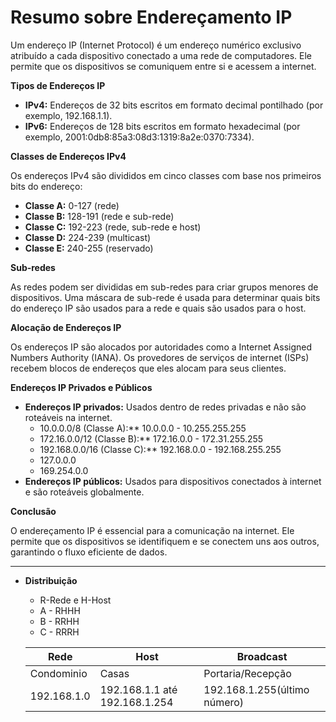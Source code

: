 # Resumo sobre Endereçamento IP
Um endereço IP (Internet Protocol) é um endereço numérico exclusivo atribuído a cada dispositivo conectado a uma rede de computadores. Ele permite que os dispositivos se comuniquem entre si e acessem a internet.

**Tipos de Endereços IP**

* **IPv4:** Endereços de 32 bits escritos em formato decimal pontilhado (por exemplo, 192.168.1.1).
* **IPv6:** Endereços de 128 bits escritos em formato hexadecimal (por exemplo, 2001:0db8:85a3:08d3:1319:8a2e:0370:7334).

**Classes de Endereços IPv4**

Os endereços IPv4 são divididos em cinco classes com base nos primeiros bits do endereço:

* **Classe A:** 0-127 (rede)
* **Classe B:** 128-191 (rede e sub-rede)
* **Classe C:** 192-223 (rede, sub-rede e host)
* **Classe D:** 224-239 (multicast)
* **Classe E:** 240-255 (reservado)

**Sub-redes**

As redes podem ser divididas em sub-redes para criar grupos menores de dispositivos. Uma máscara de sub-rede é usada para determinar quais bits do endereço IP são usados para a rede e quais são usados para o host.

**Alocação de Endereços IP**

Os endereços IP são alocados por autoridades como a Internet Assigned Numbers Authority (IANA). Os provedores de serviços de internet (ISPs) recebem blocos de endereços que eles alocam para seus clientes.

**Endereços IP Privados e Públicos**

* **Endereços IP privados:** Usados dentro de redes privadas e não são roteáveis na internet.
    * 10.0.0.0/8 (Classe A):** 10.0.0.0 - 10.255.255.255
    * 172.16.0.0/12 (Classe B):** 172.16.0.0 - 172.31.255.255
    * 192.168.0.0/16 (Classe C):** 192.168.0.0 - 192.168.255.255
    * 127.0.0.0
    * 169.254.0.0
* **Endereços IP públicos:** Usados para dispositivos conectados à internet e são roteáveis globalmente.

**Conclusão**

O endereçamento IP é essencial para a comunicação na internet. Ele permite que os dispositivos se identifiquem e se conectem uns aos outros, garantindo o fluxo eficiente de dados.
***
* **Distribuição** 
    * R-Rede e H-Host
    * A - RHHH 
    * B - RRHH
    * C - RRRH

    Rede|Host|Broadcast
    -|-|-
    Condominio|Casas|Portaria/Recepção
    192.168.1.0|192.168.1.1 até 192.168.1.254|192.168.1.255(último número)